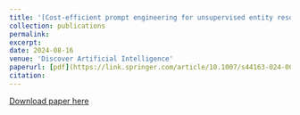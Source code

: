 ```yaml
---
title: '[Cost-efficient prompt engineering for unsupervised entity resolution in the product matching domain](https://link.springer.com/article/10.1007/s44163-024-00159-8)'
collection: publications
permalink: 
excerpt: 
date: 2024-08-16
venue: 'Discover Artificial Intelligence'
paperurl: [pdf](https://link.springer.com/article/10.1007/s44163-024-00159-8)
citation: 
---
```


[Download paper here](https://link.springer.com/article/10.1007/s44163-024-00159-8)


